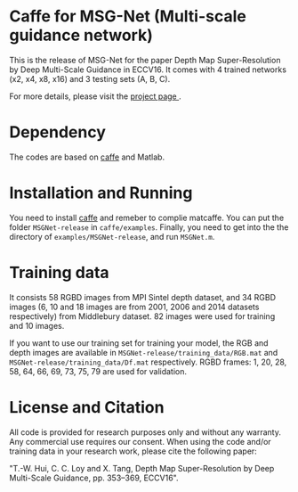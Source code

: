 # Caffe for MSG-Net (Multi-scale guidance network)
This is the release of MSG-Net for the paper Depth Map Super-Resolution by Deep Multi-Scale Guidance in ECCV16. It comes with 4 trained networks (x2, x4, x8, x16) and 3 testing sets (A, B, C).

For more details, please visit the <a href="http://mmlab.ie.cuhk.edu.hk/projects/guidance_SR_depth.html">project page </a>.

# Dependency
The codes are based on <a href="https://github.com/BVLC/caffe">caffe</a> and Matlab.

# Installation and Running
You need to install <a href="https://github.com/BVLC/caffe">caffe</a> and remeber to complie matcaffe. You can put the folder <code>MSGNet-release</code> in <code>caffe/examples</code>. Finally, you need to get into the the directory of <code>examples/MSGNet-release</code>, and run <code>MSGNet.m</code>. </li>

# Training data
It consists 58 RGBD images from MPI Sintel depth dataset, and 34 RGBD images (6, 10 and 18 images are from 2001, 2006 and 2014 datasets respectively) from Middlebury dataset. 82 images were used for training and 10 images.

If you want to use our training set for training your model, the RGB and depth images are available in <code>MSGNet-release/training_data/RGB.mat</code> and <code>MSGNet-release/training_data/Df.mat</code> respectively. RGBD frames: 1, 20, 28, 58, 64, 66, 69, 73, 75, 79 are used for validation.

# License and Citation
All code is provided for research purposes only and without any warranty. Any commercial use requires our consent. When using the code and/or training data in your research work, please cite the following paper:

"T.-W. Hui, C. C. Loy and X. Tang, Depth Map Super-Resolution by Deep Multi-Scale Guidance, pp. 353–369, ECCV16".
